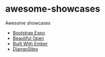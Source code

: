awesome-showcases
=================

Awesome showcases

* [Bootstrap Expo](http://expo.getbootstrap.com)
* [Beautiful Open](http://beautifulopen.com/)
* [Built With Ember](http://builtwithember.io/)
* [DjangoSites](https://www.djangosites.org/)
